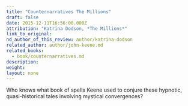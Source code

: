 ```yaml
---
title: "Counternarratives The Millions"
draft: false
date: 2015-12-11T16:56:00.000Z
attribution: "Katrina Dodson, *The Millions*"
link_to_original:
nd_author_of_this_review: author/katrina-dodson
related_author: author/john-keene.md
related_books:
  - book/counternarratives.md
description:
weight:
layout: none
---
```

Who knows what book of spells Keene used to conjure these hypnotic, quasi-historical tales involving mystical convergences?

